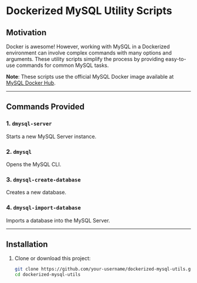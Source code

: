 # Dockerized MySQL Utility Scripts

## Motivation

Docker is awesome! However, working with MySQL in a Dockerized environment can involve complex commands with many options and arguments. These utility scripts simplify the process by providing easy-to-use commands for common MySQL tasks.

**Note**: These scripts use the official MySQL Docker image available at [MySQL Docker Hub](https://registry.hub.docker.com/_/mysql/).

---

## Commands Provided

### 1. `dmysql-server`
Starts a new MySQL Server instance.

### 2. `dmysql`
Opens the MySQL CLI.

### 3. `dmysql-create-database`
Creates a new database.

### 4. `dmysql-import-database`
Imports a database into the MySQL Server.

---

## Installation

1. Clone or download this project:
   ```bash
   git clone https://github.com/your-username/dockerized-mysql-utils.git
   cd dockerized-mysql-utils
